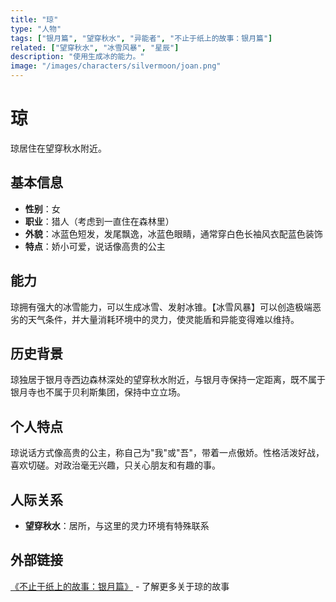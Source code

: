 ```yaml
---
title: "琼"
type: "人物"
tags: ["银月篇", "望穿秋水", "异能者", "不止于纸上的故事：银月篇"]
related: ["望穿秋水", "冰雪风暴", "星辰"]
description: "使用生成冰的能力。"
image: "/images/characters/silvermoon/joan.png"
---
```

# 琼

琼居住在望穿秋水附近。

## 基本信息

- **性别**：女
- **职业**：猎人（考虑到一直住在森林里）
- **外貌**：冰蓝色短发，发尾飘逸，冰蓝色眼睛，通常穿白色长袖风衣配蓝色装饰
- **特点**：娇小可爱，说话像高贵的公主

## 能力

琼拥有强大的冰雪能力，可以生成冰雪、发射冰锥。【冰雪风暴】可以创造极端恶劣的天气条件，并大量消耗环境中的灵力，使灵能盾和异能变得难以维持。

## 历史背景

琼独居于银月寺西边森林深处的望穿秋水附近，与银月寺保持一定距离，既不属于银月寺也不属于贝利斯集团，保持中立立场。

## 个人特点

琼说话方式像高贵的公主，称自己为"我"或"吾"，带着一点傲娇。性格活泼好战，喜欢切磋。对政治毫无兴趣，只关心朋友和有趣的事。

## 人际关系

- **望穿秋水**：居所，与这里的灵力环境有特殊联系

## 外部链接

[《不止于纸上的故事：银月篇》](https://tobenot.itch.io/beyond-books) - 了解更多关于琼的故事